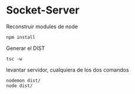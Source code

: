 

# Socket-Server

Reconstruir modules de node
```
npm install
```



Generar el DIST
```
tsc -w
```


levantar servidor, cualquiera de los dos comandos
```
nodemon dist/
node dist/
```